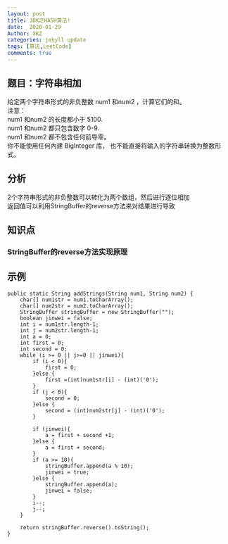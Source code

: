 ```yaml
---
layout: post
title: JDK之HASH算法!
date:  2020-01-29
Author: XKZ
categories: jekyll update
tags: [算法,LeetCode]
comments: true
---
```

## 题目：字符串相加
给定两个字符串形式的非负整数 num1 和num2 ，计算它们的和。    
注意：    
num1 和num2 的长度都小于 5100.   
num1 和num2 都只包含数字 0-9.   
num1 和num2 都不包含任何前导零。   
你不能使用任何內建 BigInteger 库， 也不能直接将输入的字符串转换为整数形式。   
## 分析
2个字符串形式的非负整数可以转化为两个数组，然后进行逐位相加   
返回值可以利用StringBuffer的reverse方法来对结果进行导致  
## 知识点
### StringBuffer的reverse方法实现原理

## 示例
    public static String addStrings(String num1, String num2) {
        char[] num1str = num1.toCharArray();
        char[] num2str = num2.toCharArray();
        StringBuffer stringBuffer = new StringBuffer("");
        boolean jinwei = false;
        int i = num1str.length-1;
        int j = num2str.length-1;
        int a = 0;
        int first = 0;
        int second = 0;
        while (i >= 0 || j>=0 || jinwei){
            if (i < 0){
                first = 0;
            }else {
                first =(int)num1str[i] - (int)('0');
            }
            if (j < 0){
                second = 0;
            }else {
                second = (int)num2str[j] - (int)('0');
            }

            if (jinwei){
                a = first + second +1;
            }else {
                a = first + second;
            }
            if (a >= 10){
                stringBuffer.append(a % 10);
                jinwei = true;
            }else {
                stringBuffer.append(a);
                jinwei = false;
            }
            i--;
            j--;
        }

        return stringBuffer.reverse().toString();
    }